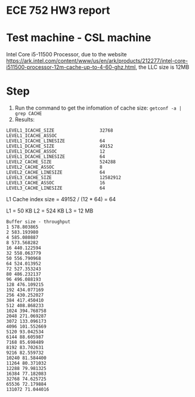 # ECE 752 HW3 report

# Test machine - CSL machine
Intel Core i5-11500 Processor, due to the website https://ark.intel.com/content/www/us/en/ark/products/212277/intel-core-i511500-processor-12m-cache-up-to-4-60-ghz.html, the LLC size is 12MB

# Step
1. Run the command to get the infomation of cache size: `getconf -a | grep CACHE`
2. Results: 

```
LEVEL1_ICACHE_SIZE                 32768
LEVEL1_ICACHE_ASSOC                
LEVEL1_ICACHE_LINESIZE             64 
LEVEL1_DCACHE_SIZE                 49152
LEVEL1_DCACHE_ASSOC                12
LEVEL1_DCACHE_LINESIZE             64
LEVEL2_CACHE_SIZE                  524288
LEVEL2_CACHE_ASSOC                 8
LEVEL2_CACHE_LINESIZE              64
LEVEL3_CACHE_SIZE                  12582912
LEVEL3_CACHE_ASSOC                 16
LEVEL3_CACHE_LINESIZE              64
```

L1 Cache index size = 49152 / (12 * 64) = 64

L1 = 50 KB
L2 = 524 KB
L3 = 12 MB

```
Buffer size - throughput
1 578.803865
2 583.193980
4 585.080887
8 573.568282
16 440.122594
32 558.063779
50 556.790968
64 524.013952
72 527.353243
80 486.232137
96 496.088193
128 476.109215
192 434.077169
256 430.252027
384 417.450410
512 408.868233
1024 394.768758
2048 271.069287
3072 133.096173
4096 101.552669
5120 93.042534
6144 88.605987
7168 85.698489
8192 83.702631
9216 82.559732
10240 81.584400
11264 80.371032
12288 79.981325
16384 77.182083
32768 74.625725
65536 72.179884
131072 71.044016
```